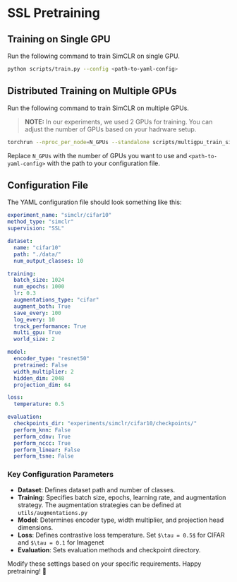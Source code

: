 # SSL Pretraining

## Training on Single GPU

Run the following command to train SimCLR on single GPU.

```bash
python scripts/train.py --config <path-to-yaml-config>
```

## Distributed Training on Multiple GPUs

Run the following command to train SimCLR on multiple GPUs.
> **NOTE:** In our experiments, we used 2 GPUs for training. You can adjust the number of GPUs based on your hadrware setup.

```bash
torchrun --nproc_per_node=N_GPUs --standalone scripts/multigpu_train_simclr.py --config <path-to-yaml-config>
```

Replace `N_GPUs` with the number of GPUs you want to use and `<path-to-yaml-config>` with the path to your configuration file.

## Configuration File

The YAML configuration file should look something like this:

```yaml
experiment_name: "simclr/cifar10"
method_type: "simclr"
supervision: "SSL"

dataset:
  name: "cifar10"
  path: "./data/"
  num_output_classes: 10

training:
  batch_size: 1024
  num_epochs: 1000
  lr: 0.3
  augmentations_type: "cifar"
  augment_both: True
  save_every: 100
  log_every: 10
  track_performance: True
  multi_gpu: True
  world_size: 2

model:
  encoder_type: "resnet50"
  pretrained: False
  width_multiplier: 2
  hidden_dim: 2048
  projection_dim: 64

loss:
  temperature: 0.5

evaluation:
  checkpoints_dir: "experiments/simclr/cifar10/checkpoints/"
  perform_knn: False
  perform_cdnv: True
  perform_nccc: True
  perform_linear: False
  perform_tsne: False
```

### Key Configuration Parameters

- **Dataset**: Defines dataset path and number of classes.
- **Training**: Specifies batch size, epochs, learning rate, and augmentation strategy. The augmentation strategies can be defined at `utils/augmentations.py`
- **Model**: Determines encoder type, width multiplier, and projection head dimensions.
- **Loss**: Defines contrastive loss temperature. Set `$\tau = 0.5$` for CIFAR and `$\tau = 0.1` for Imagenet
- **Evaluation**: Sets evaluation methods and checkpoint directory.

Modify these settings based on your specific requirements. Happy pretraining! 🚀